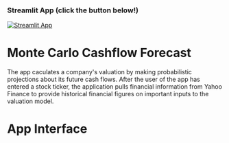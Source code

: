 ### Streamlit App (click the button below!)

[![Streamlit App](https://static.streamlit.io/badges/streamlit_badge_black_white.svg)](https://cashflow-forecast.streamlit.app/)

# Monte Carlo Cashflow Forecast

The app caculates a company's valuation by making probabilistic projections about its future cash flows. After the user of the app has entered a stock ticker, the application pulls financial information from Yahoo Finance to provide historical financial figures on important inputs to the valuation model. 

# App Interface
